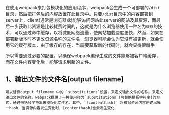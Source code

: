 在使用webpack来打包模块化的应用程序，webpack会生成一个可部署的`/dist`目录，然后把打包后的内容放置在此目录中。只要`/dist`目录中的内容部署到server上，client(通常是浏览器)就能够访问网站此server的网站及其资源，而最后一步获取此资源是比较耗费时间的，这就是为什么浏览器使用一种名为`缓存`的技术，可以通过命中缓存，以将减低网络流量，使网站加载速度更快，然而，如果在部署新版本时不更改资源名称的文件名，浏览器可能会认为它没有被更新，就会使用它的缓存版本，由于缓存的存在，当需要获取新的代码时，就会显得很棘手


所以需要通过必要的配置，以确保webpack编译生成的文件能够被客户端缓存，而在文件内容变化后，能够请求到新的文件。


## 1、输出文件的文件名[output filename]
    可以替换output.filename 中的 `substitutions`设置，来定义输出文件的名称。来定义输出文件的名称。webpack提供了一种使用称为`substitutions`(可替换模板字符串)的方式，通过带括号字符串来模板化文件名。其中，`[contenthash]` 将根据资源内容创建出唯一hash，当资源内容发生变化时，[contenthash]也会发生变化